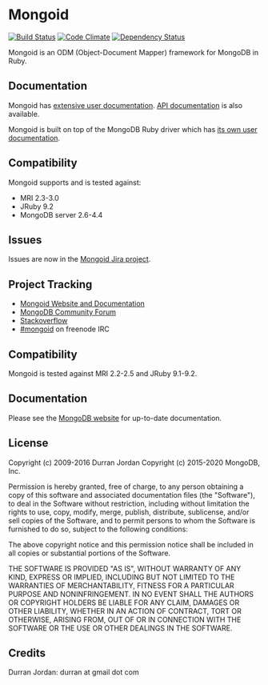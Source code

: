 # Mongoid
[![Build Status](https://travis-ci.org/mongodb/mongoid.svg?branch=master)](https://travis-ci.org/mongodb/mongoid)
[![Code Climate](https://codeclimate.com/github/mongodb/mongoid.svg)](https://codeclimate.com/github/mongodb/mongoid)
[![Dependency Status](https://www.versioneye.com/ruby/mongoid/4.0.0/badge.svg)](https://www.versioneye.com/ruby/mongoid/4.0.0)

Mongoid is an ODM (Object-Document Mapper) framework for MongoDB in Ruby.

Documentation
-------------

Mongoid has [extensive user documentation](https://docs.mongodb.com/mongoid/current/).
[API documentation](http://api.mongodb.com/mongoid/current/) is also available.

Mongoid is built on top of the MongoDB Ruby driver which has
[its own user documentation](https://docs.mongodb.com/ruby-driver/current/).

Compatibility
-------------

Mongoid supports and is tested against:

- MRI 2.3-3.0
- JRuby 9.2
- MongoDB server 2.6-4.4

Issues
------

Issues are now in the [Mongoid Jira project](https://jira.mongodb.org/browse/MONGOID/).

Project Tracking
----------------

* [Mongoid Website and Documentation](http://mongoid.org)
* [MongoDB Community Forum](https://developer.mongodb.com/community/forums/tags/c/drivers-odms-connectors/7/mongoid-odm)
* [Stackoverflow](http://stackoverflow.com/questions/tagged/mongoid)
* [#mongoid](http://webchat.freenode.net/?channels=mongoid) on freenode IRC

Compatibility
-------------

Mongoid is tested against MRI 2.2-2.5 and JRuby 9.1-9.2.

Documentation
-------------

Please see the [MongoDB website](http://docs.mongodb.org/ecosystem/tutorial/ruby-mongoid-tutorial/#ruby-mongoid-tutorial) for up-to-date documentation.

License
-------

Copyright (c) 2009-2016 Durran Jordan
Copyright (c) 2015-2020 MongoDB, Inc.

Permission is hereby granted, free of charge, to any person obtaining
a copy of this software and associated documentation files (the
"Software"), to deal in the Software without restriction, including
without limitation the rights to use, copy, modify, merge, publish,
distribute, sublicense, and/or sell copies of the Software, and to
permit persons to whom the Software is furnished to do so, subject to
the following conditions:

The above copyright notice and this permission notice shall be
included in all copies or substantial portions of the Software.

THE SOFTWARE IS PROVIDED "AS IS", WITHOUT WARRANTY OF ANY KIND,
EXPRESS OR IMPLIED, INCLUDING BUT NOT LIMITED TO THE WARRANTIES OF
MERCHANTABILITY, FITNESS FOR A PARTICULAR PURPOSE AND
NONINFRINGEMENT. IN NO EVENT SHALL THE AUTHORS OR COPYRIGHT HOLDERS BE
LIABLE FOR ANY CLAIM, DAMAGES OR OTHER LIABILITY, WHETHER IN AN ACTION
OF CONTRACT, TORT OR OTHERWISE, ARISING FROM, OUT OF OR IN CONNECTION
WITH THE SOFTWARE OR THE USE OR OTHER DEALINGS IN THE SOFTWARE.

Credits
-------

Durran Jordan: durran at gmail dot com
